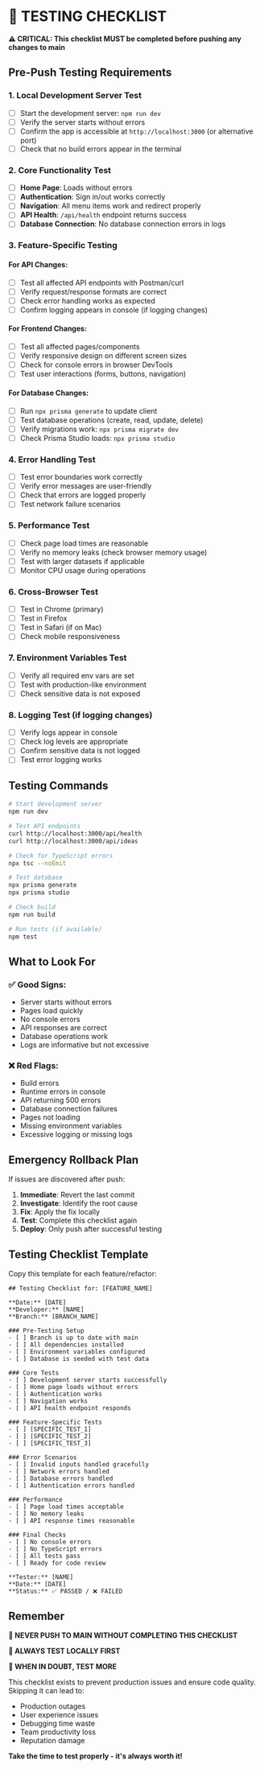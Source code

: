 # 🧪 TESTING CHECKLIST

**⚠️ CRITICAL: This checklist MUST be completed before pushing any changes to main**

## Pre-Push Testing Requirements

### 1. **Local Development Server Test**
- [ ] Start the development server: `npm run dev`
- [ ] Verify the server starts without errors
- [ ] Confirm the app is accessible at `http://localhost:3000` (or alternative port)
- [ ] Check that no build errors appear in the terminal

### 2. **Core Functionality Test**
- [ ] **Home Page**: Loads without errors
- [ ] **Authentication**: Sign in/out works correctly
- [ ] **Navigation**: All menu items work and redirect properly
- [ ] **API Health**: `/api/health` endpoint returns success
- [ ] **Database Connection**: No database connection errors in logs

### 3. **Feature-Specific Testing**

#### For API Changes:
- [ ] Test all affected API endpoints with Postman/curl
- [ ] Verify request/response formats are correct
- [ ] Check error handling works as expected
- [ ] Confirm logging appears in console (if logging changes)

#### For Frontend Changes:
- [ ] Test all affected pages/components
- [ ] Verify responsive design on different screen sizes
- [ ] Check for console errors in browser DevTools
- [ ] Test user interactions (forms, buttons, navigation)

#### For Database Changes:
- [ ] Run `npx prisma generate` to update client
- [ ] Test database operations (create, read, update, delete)
- [ ] Verify migrations work: `npx prisma migrate dev`
- [ ] Check Prisma Studio loads: `npx prisma studio`

### 4. **Error Handling Test**
- [ ] Test error boundaries work correctly
- [ ] Verify error messages are user-friendly
- [ ] Check that errors are logged properly
- [ ] Test network failure scenarios

### 5. **Performance Test**
- [ ] Check page load times are reasonable
- [ ] Verify no memory leaks (check browser memory usage)
- [ ] Test with larger datasets if applicable
- [ ] Monitor CPU usage during operations

### 6. **Cross-Browser Test**
- [ ] Test in Chrome (primary)
- [ ] Test in Firefox
- [ ] Test in Safari (if on Mac)
- [ ] Check mobile responsiveness

### 7. **Environment Variables Test**
- [ ] Verify all required env vars are set
- [ ] Test with production-like environment
- [ ] Check sensitive data is not exposed

### 8. **Logging Test** (if logging changes)
- [ ] Verify logs appear in console
- [ ] Check log levels are appropriate
- [ ] Confirm sensitive data is not logged
- [ ] Test error logging works

## Testing Commands

```bash
# Start development server
npm run dev

# Test API endpoints
curl http://localhost:3000/api/health
curl http://localhost:3000/api/ideas

# Check for TypeScript errors
npx tsc --noEmit

# Test database
npx prisma generate
npx prisma studio

# Check build
npm run build

# Run tests (if available)
npm test
```

## What to Look For

### ✅ **Good Signs:**
- Server starts without errors
- Pages load quickly
- No console errors
- API responses are correct
- Database operations work
- Logs are informative but not excessive

### ❌ **Red Flags:**
- Build errors
- Runtime errors in console
- API returning 500 errors
- Database connection failures
- Pages not loading
- Missing environment variables
- Excessive logging or missing logs

## Emergency Rollback Plan

If issues are discovered after push:
1. **Immediate**: Revert the last commit
2. **Investigate**: Identify the root cause
3. **Fix**: Apply the fix locally
4. **Test**: Complete this checklist again
5. **Deploy**: Only push after successful testing

## Testing Checklist Template

Copy this template for each feature/refactor:

```
## Testing Checklist for: [FEATURE_NAME]

**Date:** [DATE]
**Developer:** [NAME]
**Branch:** [BRANCH_NAME]

### Pre-Testing Setup
- [ ] Branch is up to date with main
- [ ] All dependencies installed
- [ ] Environment variables configured
- [ ] Database is seeded with test data

### Core Tests
- [ ] Development server starts successfully
- [ ] Home page loads without errors
- [ ] Authentication works
- [ ] Navigation works
- [ ] API health endpoint responds

### Feature-Specific Tests
- [ ] [SPECIFIC_TEST_1]
- [ ] [SPECIFIC_TEST_2]
- [ ] [SPECIFIC_TEST_3]

### Error Scenarios
- [ ] Invalid inputs handled gracefully
- [ ] Network errors handled
- [ ] Database errors handled
- [ ] Authentication errors handled

### Performance
- [ ] Page load times acceptable
- [ ] No memory leaks
- [ ] API response times reasonable

### Final Checks
- [ ] No console errors
- [ ] No TypeScript errors
- [ ] All tests pass
- [ ] Ready for code review

**Tester:** [NAME]
**Date:** [DATE]
**Status:** ✅ PASSED / ❌ FAILED
```

## Remember

**🚨 NEVER PUSH TO MAIN WITHOUT COMPLETING THIS CHECKLIST**

**🚨 ALWAYS TEST LOCALLY FIRST**

**🚨 WHEN IN DOUBT, TEST MORE**

This checklist exists to prevent production issues and ensure code quality. Skipping it can lead to:
- Production outages
- User experience issues
- Debugging time waste
- Team productivity loss
- Reputation damage

**Take the time to test properly - it's always worth it!** 